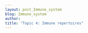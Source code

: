 ```yaml
---
layout: post_Immune_system
blog: Immune_system
author: 
title: "Topic 4: Immune repertoires"
---
```



